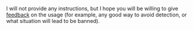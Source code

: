 I will not provide any instructions, but I hope you will be willing to give [feedback](https://github.com/Jasonnor/Granblue-Autotasy/issues) on the usage (for example, any good way to avoid detection, or what situation will lead to be banned).
